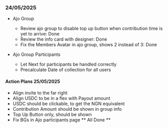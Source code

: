 ### 24/05/2025
- Ajo Group
    - Review ajo group to disable top up button when contribution time is yet to arrive: Done
    - Review the info card with designer: Done
    - Fix the Members Avatar in ajo group, shows 2 instead of 3: Done

- Ajo Group Participants
    - Let Next for participants be handled correctly
    - Precalculate Date of collection for all users

#### Action Plans 25/05/2025
- Align invite to the far right
- Align USDC to be in a flex with Payout amount
- USDC should be clickable, to get the NGN equivalent
- Contribution Amount should be shown in group info
- Top Up Button only, should be shown
- Fix BGs in Ajo participants page
** All Done **